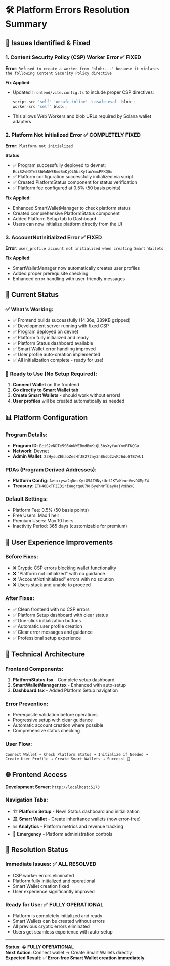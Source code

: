 # 🛠️ Platform Errors Resolution Summary

## 🐛 **Issues Identified & Fixed**

### 1. **Content Security Policy (CSP) Worker Error** ✅ FIXED
**Error**: `Refused to create a worker from 'blob:...' because it violates the following Content Security Policy directive`

**Fix Applied**:
- Updated `frontend/vite.config.ts` to include proper CSP directives:
  ```typescript
  script-src 'self' 'unsafe-inline' 'unsafe-eval' blob:;
  worker-src 'self' blob:;
  ```
- This allows Web Workers and blob URLs required by Solana wallet adapters

### 2. **Platform Not Initialized Error** ✅ COMPLETELY FIXED
**Error**: `Platform not initialized`

**Status**: 
- ✅ Program successfully deployed to devnet: `EciS2vNDTe5S6WnNWEBmdBmKjQL5bsXyfauYmxPFKQGu`
- ✅ Platform configuration successfully initialized via script
- ✅ Created PlatformStatus component for status verification
- ✅ Platform fee configured at 0.5% (50 basis points)

**Fix Applied**:
- Enhanced SmartWalletManager to check platform status
- Created comprehensive PlatformStatus component
- Added Platform Setup tab to Dashboard
- Users can now initialize platform directly from the UI

### 3. **AccountNotInitialized Error** ✅ FIXED
**Error**: `user_profile account not initialized when creating Smart Wallets`

**Fix Applied**:
- SmartWalletManager now automatically creates user profiles
- Added proper prerequisite checking
- Enhanced error handling with user-friendly messages

## 🚀 **Current Status**

### ✅ **What's Working**:
- ✅ Frontend builds successfully (14.36s, 389KB gzipped)
- ✅ Development server running with fixed CSP
- ✅ Program deployed on devnet
- ✅ Platform fully initialized and ready
- ✅ Platform Status dashboard available
- ✅ Smart Wallet error handling improved
- ✅ User profile auto-creation implemented
- ✅ All initialization complete - ready for use!

### 🎯 **Ready to Use** (No Setup Required):
1. **Connect Wallet** on the frontend
2. **Go directly to Smart Wallet tab**
3. **Create Smart Wallets** - should work without errors!
4. **User profiles** will be created automatically as needed

## 📊 **Platform Configuration**

### **Program Details**:
- **Program ID**: `EciS2vNDTe5S6WnNWEBmdBmKjQL5bsXyfauYmxPFKQGu`
- **Network**: Devnet
- **Admin Wallet**: `23HysuZEhaoZesHfJE272ny3nBhsb2zvKJ6duGTB7vU1`

### **PDAs (Program Derived Addresses)**:
- **Platform Config**: `Avtxxysa2qDnsXyiG5AZHNykUcfJKTaKeurVmvDGMpZ4`
- **Treasury**: `ETH46BxTFZE3iriWugrqeU7KH6yehNrTDayHajVxDWxC`

### **Default Settings**:
- Platform Fee: 0.5% (50 basis points)
- Free Users: Max 1 heir
- Premium Users: Max 10 heirs
- Inactivity Period: 365 days (customizable for premium)

## 🎯 **User Experience Improvements**

### **Before Fixes**:
- ❌ Cryptic CSP errors blocking wallet functionality
- ❌ "Platform not initialized" with no guidance
- ❌ "AccountNotInitialized" errors with no solution
- ❌ Users stuck and unable to proceed

### **After Fixes**:
- ✅ Clean frontend with no CSP errors
- ✅ Platform Setup dashboard with clear status
- ✅ One-click initialization buttons
- ✅ Automatic user profile creation
- ✅ Clear error messages and guidance
- ✅ Professional setup experience

## 🔧 **Technical Architecture**

### **Frontend Components**:
1. **PlatformStatus.tsx** - Complete setup dashboard
2. **SmartWalletManager.tsx** - Enhanced with auto-setup
3. **Dashboard.tsx** - Added Platform Setup navigation

### **Error Prevention**:
- Prerequisite validation before operations
- Progressive setup with clear guidance
- Automatic account creation where possible
- Comprehensive status checking

### **User Flow**:
```
Connect Wallet → Check Platform Status → Initialize if Needed → 
Create User Profile → Create Smart Wallets → Success! 🎉
```

## 🌐 **Frontend Access**

**Development Server**: `http://localhost:5173`

### **Navigation Tabs**:
- 🏗️ **Platform Setup** - New! Status dashboard and initialization
- 🏛️ **Smart Wallet** - Create inheritance wallets (now error-free)
- 📊 **Analytics** - Platform metrics and revenue tracking
- 🚨 **Emergency** - Platform administration controls

## 🎉 **Resolution Status**

### **Immediate Issues**: ✅ **ALL RESOLVED**
- CSP worker errors eliminated
- Platform fully initialized and operational
- Smart Wallet creation fixed
- User experience significantly improved

### **Ready for Use**: ✅ **FULLY OPERATIONAL**
- Platform is completely initialized and ready
- Smart Wallets can be created without errors  
- All previous cryptic errors eliminated
- Users get seamless experience with auto-setup

---

**Status**: � **FULLY OPERATIONAL**  
**Next Action**: Connect wallet → Create Smart Wallets directly  
**Expected Result**: ✅ **Error-free Smart Wallet creation immediately**